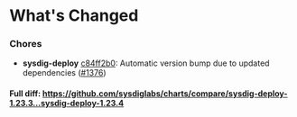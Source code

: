 # What's Changed

### Chores
- **sysdig-deploy** [c84ff2b0](https://github.com/sysdiglabs/charts/commit/c84ff2b016a75e5156e77c7e60a1714598660848): Automatic version bump due to updated dependencies ([#1376](https://github.com/sysdiglabs/charts/issues/1376))
#### Full diff: https://github.com/sysdiglabs/charts/compare/sysdig-deploy-1.23.3...sysdig-deploy-1.23.4
